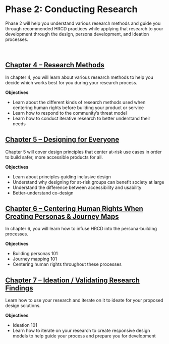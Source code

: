 # Phase 2: Conducting Research

Phase 2 will help you understand various research methods and guide you through recommended HRCD practices while applying that research to your development through the design, persona development, and ideation processes.

<br />

## [Chapter 4 – Research Methods](/research/4)

In chapter 4, you will learn about various research methods to help you decide which works best for you during your research process.

**Objectives**

- Learn about the different kinds of research methods used when centering human rights before building your product or service
- Learn how to respond to the community’s threat model
- Learn how to conduct iterative research to better understand their needs

## [Chapter 5 – Designing for Everyone](/research/5)

Chapter 5 will cover design principles that center at-risk use cases in order to build safer, more accessible products for all.

**Objectives**

- Learn about principles guiding inclusive design
- Understand why designing for at-risk groups can benefit society at large
- Understand the difference between accessibility and usability
- Better-understand co-design

## [Chapter 6 – Centering Human Rights When Creating Personas & Journey Maps](/research/6)

In chapter 6, you will learn how to infuse HRCD into the persona-building processes.

**Objectives**

- Building personas 101
- Journey mapping 101
- Centering human rights throughout these processes

## [Chapter 7 – Ideation / Validating Research Findings](/research/7)

Learn how to use your research and iterate on it to ideate for your proposed design solutions.

**Objectives**

- Ideation 101
- Learn how to iterate on your research to create responsive design models to help guide your process and prepare you for development
